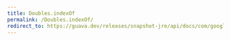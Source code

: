 ```yaml
---
title: Doubles.indexOf
permalink: /Doubles.indexOf/
redirect_to: https://guava.dev/releases/snapshot-jre/api/docs/com/google/common/primitives/Doubles.html#indexOf-double:A-double-
---
```

